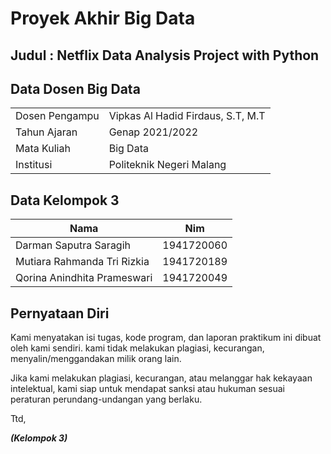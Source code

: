 # Proyek Akhir Big Data 
## Judul : Netflix Data Analysis Project with Python

## Data Dosen Big Data

|  |  |
|--|--|
| Dosen Pengampu | Vipkas Al Hadid Firdaus, S.T, M.T |
| Tahun Ajaran | Genap 2021/2022 |
| Mata Kuliah | Big Data |
| Institusi | Politeknik Negeri Malang |

## Data Kelompok 3

| Nama | Nim |
|--|--|
| Darman Saputra Saragih | 1941720060 |
| Mutiara Rahmanda Tri Rizkia | 1941720189 |
| Qorina Anindhita Prameswari | 1941720049 |

## Pernyataan Diri

Kami menyatakan isi tugas, kode program, dan laporan praktikum ini dibuat oleh kami sendiri. kami tidak melakukan plagiasi, kecurangan, menyalin/menggandakan milik orang lain.

Jika kami melakukan plagiasi, kecurangan, atau melanggar hak kekayaan intelektual, kami siap untuk mendapat sanksi atau hukuman sesuai peraturan perundang-undangan yang berlaku.

Ttd,

***(Kelompok 3)***
